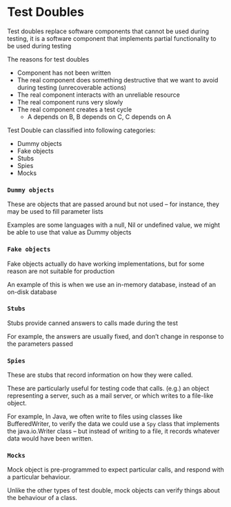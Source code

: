 # Test Doubles
Test doubles replace software components that cannot be used during testing, it is a software component that implements partial
functionality to be used during testing

The reasons for test doubles
* Component has not been written
* The real component does something destructive that we want to avoid during testing (unrecoverable actions)
* The real component interacts with an unreliable resource
* The real component runs very slowly
* The real component creates a test cycle
  * A depends on B, B depends on C, C depends on A

Test Double can classified into following categories:
- Dummy objects
- Fake objects
- Stubs
- Spies
- Mocks

### `Dummy objects`
These are objects that are passed around but not used – for instance, they may be used to fill parameter lists

Examples are some languages with a null, Nil or undefined value, we might be able to use that value as Dummy objects

### `Fake objects`
Fake objects actually do have working implementations, but for some reason are not suitable for production

An example of this is when we use an in-memory database, instead of an on-disk database

### `Stubs`
Stubs provide canned answers to calls made during the test

For example, the answers are usually fixed, and don’t change in response to the parameters passed

### `Spies`
These are stubs that record information on how they were called.

These are particularly useful for testing code that calls.  (e.g.) an object representing a server, such as a mail server, or which writes to a file-like object.

For example, In Java, we often write to files using classes like BufferedWriter, to verify the data we could use a `Spy` class that implements the java.io.Writer class – but instead of writing to a file, it records whatever data would have been written.

### `Mocks`
Mock object is pre-programmed to expect particular calls, and respond with a particular behaviour.

Unlike the other types of test double, mock objects can verify things about the behaviour of a class.

### 
